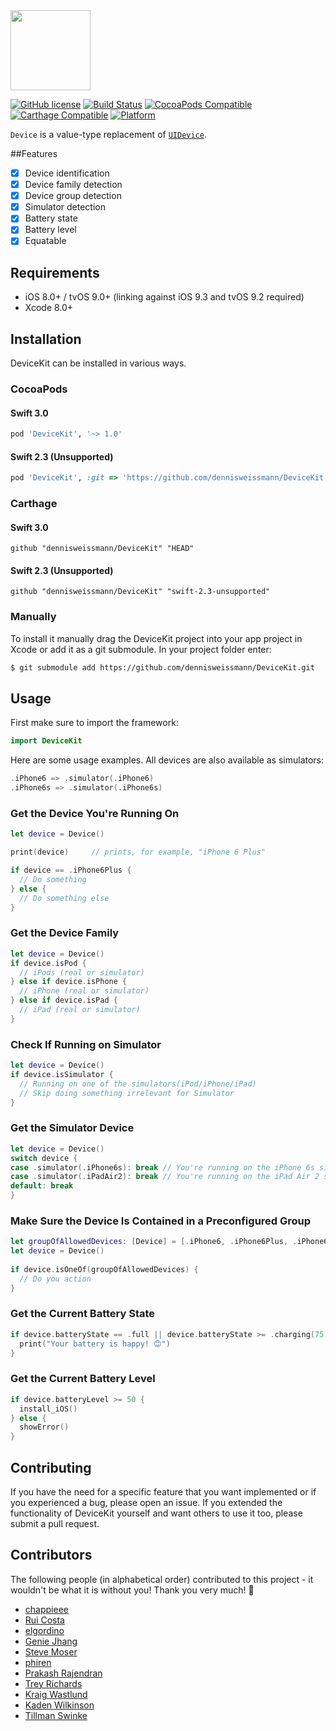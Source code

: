 <img src="http://dennisweissmann.me/assets/DeviceKit.svg" height="128">

[![GitHub license](https://img.shields.io/badge/license-MIT-lightgrey.svg)](https://raw.githubusercontent.com/dennisweissmann/DeviceKit/master/LICENSE)
[![Build Status](https://travis-ci.org/dennisweissmann/DeviceKit.svg)](https://travis-ci.org/dennisweissmann/DeviceKit)
[![CocoaPods Compatible](https://img.shields.io/cocoapods/v/DeviceKit.svg)](https://cocoapods.org/pods/DeviceKit)
[![Carthage Compatible](https://img.shields.io/badge/Carthage-compatible-4BC51D.svg?style=flat)](https://github.com/Carthage/Carthage)
[![Platform](https://img.shields.io/cocoapods/p/DeviceKit.svg?style=flat)](http://cocoadocs.org/docsets/DeviceKit)

`Device` is a value-type replacement of [`UIDevice`](https://developer.apple.com/library/ios/documentation/UIKit/Reference/UIDevice_Class/).

##Features

- [x] Device identification
- [x] Device family detection
- [x] Device group detection
- [x] Simulator detection
- [x] Battery state
- [x] Battery level
- [x] Equatable

## Requirements

- iOS 8.0+ / tvOS 9.0+ (linking against iOS 9.3 and tvOS 9.2 required)
- Xcode 8.0+

## Installation
DeviceKit can be installed in various ways.

### CocoaPods

#### Swift 3.0
```ruby
pod 'DeviceKit', '~> 1.0'
```
#### Swift 2.3 (Unsupported)
```ruby
pod 'DeviceKit', :git => 'https://github.com/dennisweissmann/DeviceKit.git', :branch => 'swift-2.3-unsupported'
```

### Carthage

#### Swift 3.0
```ogdl
github "dennisweissmann/DeviceKit" "HEAD"
```
#### Swift 2.3 (Unsupported)
```ogdl
github "dennisweissmann/DeviceKit" "swift-2.3-unsupported"
```

### Manually
To install it manually drag the DeviceKit project into your app project in Xcode or add it as a git submodule.
In your project folder enter:
```bash
$ git submodule add https://github.com/dennisweissmann/DeviceKit.git
```

## Usage
First make sure to import the framework:
```swift
import DeviceKit
```

Here are some usage examples. All devices are also available as simulators:
```swift
.iPhone6 => .simulator(.iPhone6)
.iPhone6s => .simulator(.iPhone6s)
```

### Get the Device You're Running On
```swift
let device = Device()

print(device)     // prints, for example, "iPhone 6 Plus"

if device == .iPhone6Plus {
  // Do something
} else {
  // Do something else
}
```

### Get the Device Family
```swift
let device = Device()
if device.isPod {
  // iPods (real or simulator)
} else if device.isPhone {
  // iPhone (real or simulator)
} else if device.isPad {
  // iPad (real or simulator)
}
```

### Check If Running on Simulator
```swift
let device = Device()
if device.isSimulator {
  // Running on one of the simulators(iPod/iPhone/iPad) 
  // Skip doing something irrelevant for Simulator
} 
```

### Get the Simulator Device
```swift
let device = Device()
switch device {
case .simulator(.iPhone6s): break // You're running on the iPhone 6s simulator
case .simulator(.iPadAir2): break // You're running on the iPad Air 2 simulator
default: break
}
```
 
### Make Sure the Device Is Contained in a Preconfigured Group
```swift
let groupOfAllowedDevices: [Device] = [.iPhone6, .iPhone6Plus, .iPhone6s, .iPhone6sPlus, .simulator(.iPhone6), .simulator(.iPhone6Plus), .simulator(.iPhone6s), .simulator(.iPhone6sPlus)]
let device = Device()
 
if device.isOneOf(groupOfAllowedDevices) {
  // Do you action
}
```

### Get the Current Battery State
```swift
if device.batteryState == .full || device.batteryState >= .charging(75) {
  print("Your battery is happy! 😊")
}
```

### Get the Current Battery Level
```swift
if device.batteryLevel >= 50 {
  install_iOS()
} else {
  showError()
}
```

## Contributing
If you have the need for a specific feature that you want implemented or if you experienced a bug, please open an issue.
If you extended the functionality of DeviceKit yourself and want others to use it too, please submit a pull request.

## Contributors
The following people (in alphabetical order) contributed to this project - it wouldn't be what it is without you! Thank you very much! 🙏

- [chappieee](https://github.com/chappieee)
- [Rui Costa](https://github.com/ruipfcosta)
- [elgordino](https://github.com/elgordino)
- [Genie Jhang](https://github.com/geniejhang)
- [Steve Moser](https://github.com/stevemoser)
- [phiren](https://github.com/phiren)
- [Prakash Rajendran](https://github.com/dearprakash)
- [Trey Richards](https://github.com/treyrich)
- [Kraig Wastlund](https://github.com/KraigWastlund)
- [Kaden Wilkinson](https://github.com/kdawgwilk)
- [Tillman Swinke](https://github.com/tswinke)
